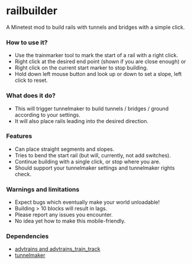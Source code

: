 # railbuilder
A Minetest mod to build rails with tunnels and bridges with a simple click.

### How to use it?
- Use the trainmarker tool to mark the start of a rail with a right click.
- Right click at the desired end point (shown if you are close enough) or
- Right click on the current start marker to stop building.
- Hold down left mouse button and look up or down to set a slope, left click to reset.

### What does it do?
- This will trigger tunnelmaker to build tunnels / bridges / ground according to your settings.
- It will also place rails leading into the desired direction.

### Features
- Can place straight segments and slopes.
- Tries to bend the start rail (but will, currently, not add switches).
- Continue building with a single click, or stop where you are.
- Should support your tunnelmaker settings and tunnelmaker rights check.

### Warnings and limitations
- Expect bugs which eventually make your world unloadable!
- Building > 10 blocks will result in lags.
- Please report any issues you encounter.
- No idea yet how to make this mobile-friendly.

### Dependencies
- [advtrains and advtrains_train_track](https://content.minetest.net/packages/orwell/advtrains/)
- [tunnelmaker](https://content.minetest.net/packages/kestral/tunnelmaker/)
